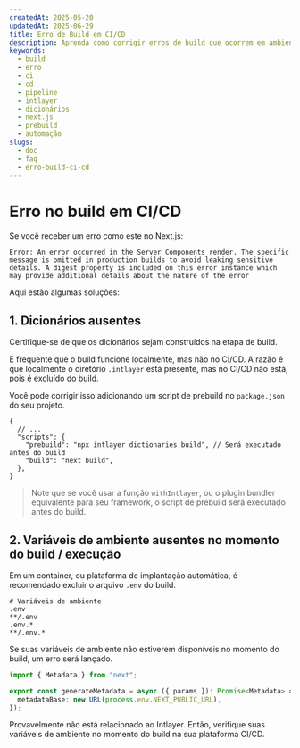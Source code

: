 ```yaml
---
createdAt: 2025-05-20
updatedAt: 2025-06-29
title: Erro de Build em CI/CD
description: Aprenda como corrigir erros de build que ocorrem em ambientes CI/CD.
keywords:
  - build
  - erro
  - ci
  - cd
  - pipeline
  - intlayer
  - dicionários
  - next.js
  - prebuild
  - automação
slugs:
  - doc
  - faq
  - erro-build-ci-cd
---
```


# Erro no build em CI/CD

Se você receber um erro como este no Next.js:

```text
Error: An error occurred in the Server Components render. The specific message is omitted in production builds to avoid leaking sensitive details. A digest property is included on this error instance which may provide additional details about the nature of the error
```

Aqui estão algumas soluções:

## 1. Dicionários ausentes

Certifique-se de que os dicionários sejam construídos na etapa de build.

É frequente que o build funcione localmente, mas não no CI/CD. A razão é que localmente o diretório `.intlayer` está presente, mas no CI/CD não está, pois é excluído do build.

Você pode corrigir isso adicionando um script de prebuild no `package.json` do seu projeto.

```json5 fileName=package.json
{
  // ...
  "scripts": {
    "prebuild": "npx intlayer dictionaries build", // Será executado antes do build
    "build": "next build",
  },
}
```

> Note que se você usar a função `withIntlayer`, ou o plugin bundler equivalente para seu framework, o script de prebuild será executado antes do build.

## 2. Variáveis de ambiente ausentes no momento do build / execução

Em um container, ou plataforma de implantação automática, é recomendado excluir o arquivo `.env` do build.

```text fileName=".gitignore or .dockerignore"
# Variáveis de ambiente
.env
**/.env
.env.*
**/.env.*
```

Se suas variáveis de ambiente não estiverem disponíveis no momento do build, um erro será lançado.

```ts
import { Metadata } from "next";

export const generateMetadata = async ({ params }): Promise<Metadata> => ({
  metadataBase: new URL(process.env.NEXT_PUBLIC_URL),
});
```

Provavelmente não está relacionado ao Intlayer. Então, verifique suas variáveis de ambiente no momento do build na sua plataforma CI/CD.

